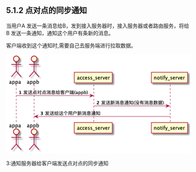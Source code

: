 ## 5.1.2  点对点的同步通知

当用户A 发送一条消息给B，发到接入服务器时，接入服务器或者路由服务，将给B 发送一条通知，通知这个用户有条新的消息。

客户端收到这个通知时,需要自己去服务端进行拉取数据。

![](/assets/syncPeerNotifyNoDataSeq.png)



3:通知服务器给客户端发送点对点的同步通知



